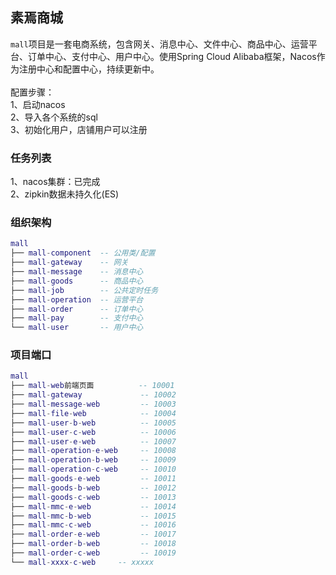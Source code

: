 ## 素焉商城
`mall`项目是一套电商系统，包含网关、消息中心、文件中心、商品中心、运营平台、订单中心、支付中心、用户中心。使用Spring Cloud Alibaba框架，Nacos作为注册中心和配置中心，持续更新中。<br>
<br>
配置步骤：<br>
1、启动nacos<br>
2、导入各个系统的sql<br>
3、初始化用户，店铺用户可以注册<br>

### 任务列表
1、nacos集群：已完成<br>
2、zipkin数据未持久化(ES)<br>

### 组织架构
``` lua
mall
├── mall-component  -- 公用类/配置
├── mall-gateway    -- 网关
├── mall-message    -- 消息中心
├── mall-goods      -- 商品中心
├── mall-job        -- 公共定时任务
├── mall-operation  -- 运营平台
├── mall-order      -- 订单中心
├── mall-pay        -- 支付中心
└── mall-user       -- 用户中心
```

### 项目端口

``` lua
mall
├── mall-web前端页面          -- 10001
├── mall-gateway             -- 10002
├── mall-message-web         -- 10003
├── mall-file-web            -- 10004
├── mall-user-b-web          -- 10005
├── mall-user-c-web          -- 10006
├── mall-user-e-web          -- 10007
├── mall-operation-e-web     -- 10008
├── mall-operation-b-web     -- 10009
├── mall-operation-c-web     -- 10010
├── mall-goods-e-web         -- 10011
├── mall-goods-b-web         -- 10012
├── mall-goods-c-web         -- 10013
├── mall-mmc-e-web           -- 10014
├── mall-mmc-b-web           -- 10015
├── mall-mmc-c-web           -- 10016
├── mall-order-e-web         -- 10017
├── mall-order-b-web         -- 10018
├── mall-order-c-web         -- 10019
└── mall-xxxx-c-web     -- xxxxx
```

